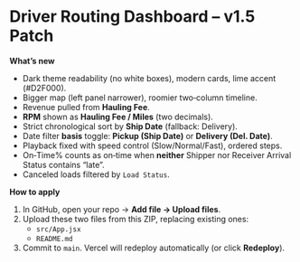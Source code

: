 # Driver Routing Dashboard – v1.5 Patch

**What’s new**

- Dark theme readability (no white boxes), modern cards, lime accent (#D2F000).
- Bigger map (left panel narrower), roomier two‑column timeline.
- Revenue pulled from **Hauling Fee**.
- **RPM** shown as **Hauling Fee / Miles** (two decimals).
- Strict chronological sort by **Ship Date** (fallback: Delivery).
- Date filter **basis** toggle: **Pickup (Ship Date)** or **Delivery (Del. Date)**.
- Playback fixed with speed control (Slow/Normal/Fast), ordered steps.
- On‑Time% counts as on‑time when **neither** Shipper nor Receiver Arrival Status contains “late”.
- Canceled loads filtered by `Load Status`.

**How to apply**

1. In GitHub, open your repo → **Add file → Upload files**.
2. Upload these two files from this ZIP, replacing existing ones:
   - `src/App.jsx`
   - `README.md`
3. Commit to `main`. Vercel will redeploy automatically (or click **Redeploy**).

